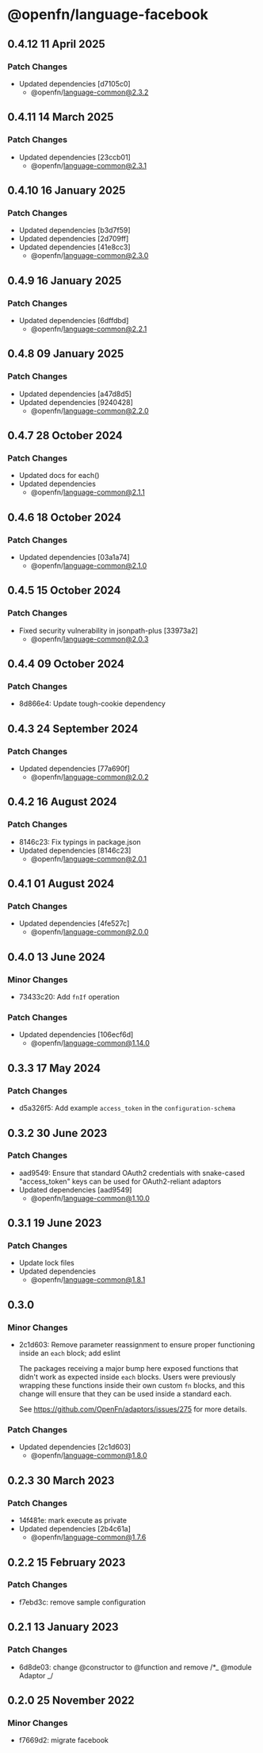 # @openfn/language-facebook

## 0.4.12 11 April 2025

### Patch Changes

* Updated dependencies \[d7105c0]
  * @openfn/language-common@2.3.2

## 0.4.11 14 March 2025

### Patch Changes

* Updated dependencies \[23ccb01]
  * @openfn/language-common@2.3.1

## 0.4.10 16 January 2025

### Patch Changes

* Updated dependencies \[b3d7f59]
* Updated dependencies \[2d709ff]
* Updated dependencies \[41e8cc3]
  * @openfn/language-common@2.3.0

## 0.4.9 16 January 2025

### Patch Changes

* Updated dependencies \[6dffdbd]
  * @openfn/language-common@2.2.1

## 0.4.8 09 January 2025

### Patch Changes

* Updated dependencies \[a47d8d5]
* Updated dependencies \[9240428]
  * @openfn/language-common@2.2.0

## 0.4.7 28 October 2024

### Patch Changes

* Updated docs for each()
* Updated dependencies
  * @openfn/language-common@2.1.1

## 0.4.6 18 October 2024

### Patch Changes

* Updated dependencies \[03a1a74]
  * @openfn/language-common@2.1.0

## 0.4.5 15 October 2024

### Patch Changes

* Fixed security vulnerability in jsonpath-plus \[33973a2]
  * @openfn/language-common@2.0.3

## 0.4.4 09 October 2024

### Patch Changes

* 8d866e4: Update tough-cookie dependency

## 0.4.3 24 September 2024

### Patch Changes

* Updated dependencies \[77a690f]
  * @openfn/language-common@2.0.2

## 0.4.2 16 August 2024

### Patch Changes

* 8146c23: Fix typings in package.json
* Updated dependencies \[8146c23]
  * @openfn/language-common@2.0.1

## 0.4.1 01 August 2024

### Patch Changes

* Updated dependencies \[4fe527c]
  * @openfn/language-common@2.0.0

## 0.4.0 13 June 2024

### Minor Changes

* 73433c20: Add `fnIf` operation

### Patch Changes

* Updated dependencies \[106ecf6d]
  * @openfn/language-common@1.14.0

## 0.3.3 17 May 2024

### Patch Changes

* d5a326f5: Add example `access_token` in the `configuration-schema`

## 0.3.2 30 June 2023

### Patch Changes

* aad9549: Ensure that standard OAuth2 credentials with snake-cased
  "access\_token" keys can be used for OAuth2-reliant adaptors
* Updated dependencies \[aad9549]
  * @openfn/language-common@1.10.0

## 0.3.1 19 June 2023

### Patch Changes

* Update lock files
* Updated dependencies
  * @openfn/language-common@1.8.1

## 0.3.0

### Minor Changes

* 2c1d603: Remove parameter reassignment to ensure proper functioning inside an
  `each` block; add eslint

  The packages receiving a major bump here exposed functions that didn't work as
  expected inside `each` blocks. Users were previously wrapping these functions
  inside their own custom `fn` blocks, and this change will ensure that they can
  be used inside a standard each.

  See https://github.com/OpenFn/adaptors/issues/275 for more details.

### Patch Changes

* Updated dependencies \[2c1d603]
  * @openfn/language-common@1.8.0

## 0.2.3 30 March 2023

### Patch Changes

* 14f481e: mark execute as private
* Updated dependencies \[2b4c61a]
  * @openfn/language-common@1.7.6

## 0.2.2 15 February 2023

### Patch Changes

* f7ebd3c: remove sample configuration

## 0.2.1 13 January 2023

### Patch Changes

* 6d8de03: change @constructor to @function and remove /\*\_ @module Adaptor \_/

## 0.2.0 25 November 2022

### Minor Changes

* f7669d2: migrate facebook
